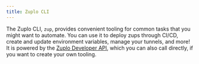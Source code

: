 ```yaml
---
title: Zuplo CLI
---
```


The Zuplo CLI, `zup`, provides convenient tooling for common tasks that you
might want to automate. You can use it to deploy zups through CI/CD, create and
update environment variables, manage your tunnels, and more! It is powered by
the [Zuplo Developer API](https://dev.zuplo.com/docs), which you can also call
directly, if you want to create your own tooling.
